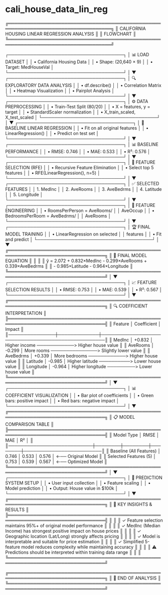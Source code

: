 # cali_house_data_lin_reg

╔═══════════════════════════════════════════════════════════════════════════════════╗
║                    CALIFORNIA HOUSING LINEAR REGRESSION ANALYSIS                 ║
║                                    FLOWCHART                                     ║
╚═══════════════════════════════════════════════════════════════════════════════════╝

┌─────────────────────────────────────┐
│     📊 LOAD DATASET                 │
│  • California Housing Data          │
│  • Shape: (20,640 × 9)             │
│  • Target: MedHouseVal              │
└─────────────────────────────────────┘
                 │
                 ▼
┌─────────────────────────────────────┐
│   🔍 EXPLORATORY DATA ANALYSIS      │
│  • df.describe()                    │
│  • Correlation Matrix               │
│  • Heatmap Visualization            │
│  • Pairplot Analysis                │
└─────────────────────────────────────┘
                 │
                 ▼
┌─────────────────────────────────────┐
│    ⚙️ DATA PREPROCESSING            │
│  • Train-Test Split (80/20)         │
│  • X = features, y = target         │
│  • StandardScaler normalization     │
│  • X_train_scaled, X_test_scaled    │
└─────────────────────────────────────┘
                 │
                 ▼
┌─────────────────────────────────────┐
│   🤖 BASELINE LINEAR REGRESSION     │
│  • Fit on all original features     │
│  • LinearRegression()               │
│  • Predict on test set              │
└─────────────────────────────────────┘
                 │
                 ▼
┌─────────────────────────────────────┐
│      📊 BASELINE PERFORMANCE        │
│  • RMSE: 0.746                     │
│  • MAE:  0.533                     │
│  • R²:   0.576                     │
└─────────────────────────────────────┘
                 │
                 ▼
┌─────────────────────────────────────┐
│   🎯 FEATURE SELECTION (RFE)        │
│  • Recursive Feature Elimination    │
│  • Select top 5 features            │
│  • RFE(LinearRegression(), n=5)     │
└─────────────────────────────────────┘
                 │
                 ▼
┌─────────────────────────────────────┐
│      ✅ SELECTED FEATURES           │
│  1. MedInc                          │
│  2. AveRooms                        │
│  3. AveBedrms                       │
│  4. Latitude                        │
│  5. Longitude                       │
└─────────────────────────────────────┘
                 │
                 ▼
┌─────────────────────────────────────┐
│     🔧 FEATURE ENGINEERING          │
│  • RoomsPerPerson = AveRooms/       │
│    AveOccup                         │
│  • BedroomsPerRoom = AveBedrms/     │
│    AveRooms                         │
└─────────────────────────────────────┘
                 │
                 ▼
┌─────────────────────────────────────┐
│  🏆 FINAL MODEL TRAINING            │
│  • LinearRegression on selected     │
│    features                         │
│  • Fit and predict                  │
└─────────────────────────────────────┘
                 │
                 ▼
╔═════════════════════════════════════════════════════════════════════════════════╗
║                              📐 FINAL MODEL EQUATION                           ║
║                                                                                 ║
║  ŷ = 2.072 + 0.832×MedInc - 0.299×AveRooms + 0.339×AveBedrms                 ║
║              - 0.985×Latitude - 0.964×Longitude                                ║
╚═════════════════════════════════════════════════════════════════════════════════╝
                 │
                 ▼
┌─────────────────────────────────────┐
│    📈 FEATURE SELECTION RESULTS     │
│  • RMSE: 0.753                     │
│  • MAE:  0.539                     │
│  • R²:   0.567                     │
└─────────────────────────────────────┘
                 │
                 ▼
╔═════════════════════════════════════════════════════════════════════════════════╗
║                            🔍 COEFFICIENT INTERPRETATION                       ║
╠═════════════════════════════════════════════════════════════════════════════════╣
║  Feature      │ Coefficient │ Impact                                            ║
║───────────────┼─────────────┼───────────────────────────────────────────────────║
║  MedInc       │   +0.832    │ Higher income ────────────> Higher house value   ║
║  AveRooms     │   -0.299    │ More rooms ───────────────> Slightly lower value ║
║  AveBedrms    │   +0.339    │ More bedrooms ────────────> Higher house value   ║
║  Latitude     │   -0.985    │ Higher latitude ──────────> Lower house value    ║
║  Longitude    │   -0.964    │ Higher longitude ─────────> Lower house value    ║
╚═════════════════════════════════════════════════════════════════════════════════╝
                 │
                 ▼
┌─────────────────────────────────────┐
│    📊 COEFFICIENT VISUALIZATION     │
│  • Bar plot of coefficients         │
│  • Green bars: positive impact      │
│  • Red bars: negative impact        │
└─────────────────────────────────────┘
                 │
                 ▼
╔═════════════════════════════════════════════════════════════════════════════════╗
║                           📋 MODEL COMPARISON TABLE                            ║
╠═════════════════════════════════════════════════════════════════════════════════╣
║  Model Type               │  RMSE  │  MAE   │   R²   │                         ║
║───────────────────────────┼────────┼────────┼────────┼─────────────────────────║
║  Baseline (All Features)  │ 0.746  │ 0.533  │ 0.576  │ ←── Original Model      ║
║  Selected Features (5)    │ 0.753  │ 0.539  │ 0.567  │ ←── Optimized Model     ║
╚═════════════════════════════════════════════════════════════════════════════════╝
                 │
                 ▼
┌─────────────────────────────────────┐
│   🎯 PREDICTION SYSTEM SETUP        │
│  • User input collection            │
│  • Feature scaling                  │
│  • Model prediction                 │
│  • Output: House value in $100k     │
└─────────────────────────────────────┘
                 │
                 ▼
╔═════════════════════════════════════════════════════════════════════════════════╗
║                              🎊 KEY INSIGHTS & RESULTS                        ║
╠═════════════════════════════════════════════════════════════════════════════════╣
║                                                                                 ║
║  ✓ Feature selection maintains 95%+ of original model performance              ║
║                                                                                 ║
║  ✓ MedInc (Median Income) has strongest positive impact on house prices        ║
║                                                                                 ║
║  ✓ Geographic location (Lat/Long) strongly affects pricing                     ║
║                                                                                 ║
║  ✓ Model is interpretable and suitable for price estimation                    ║
║                                                                                 ║
║  ✓ Simplified 5-feature model reduces complexity while maintaining accuracy    ║
║                                                                                 ║
║  ⚠️ Predictions should be interpreted within training data range               ║
║                                                                                 ║
╚═════════════════════════════════════════════════════════════════════════════════╝

╔═════════════════════════════════════════════════════════════════════════════════╗
║                                 🏁 END OF ANALYSIS                            ║
╚═════════════════════════════════════════════════════════════════════════════════╝
